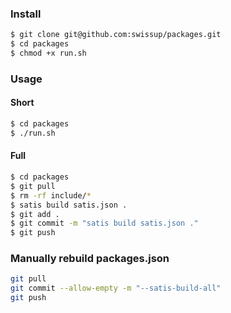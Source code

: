 ### Install

~~~bash
$ git clone git@github.com:swissup/packages.git
$ cd packages
$ chmod +x run.sh
~~~

### Usage 

#### Short
```bash
$ cd packages
$ ./run.sh 
```

#### Full
```bash
$ cd packages
$ git pull
$ rm -rf include/*
$ satis build satis.json .
$ git add . 
$ git commit -m "satis build satis.json ."
$ git push
```

### Manually rebuild packages.json

```bash
git pull
git commit --allow-empty -m "--satis-build-all"
git push
```

